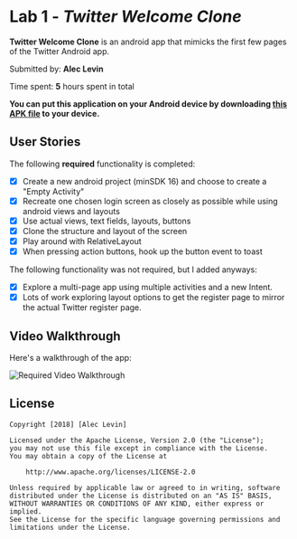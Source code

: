 # Lab 1 - *Twitter Welcome Clone*

**Twitter Welcome Clone** is an android app that mimicks the first few pages of the Twitter Android app.

Submitted by: **Alec Levin**

Time spent: **5** hours spent in total

**You can put this application on your Android device by downloading [this APK file](app-release-unsigned.apk) to your device.**

## User Stories 

The following **required** functionality is completed:
* [x] Create a new android project (minSDK 16) and choose to create a "Empty Activity"
* [x] Recreate one chosen login screen as closely as possible while using android views and layouts
* [x] Use actual views, text fields, layouts, buttons 
* [x] Clone the structure and layout of the screen
* [x] Play around with RelativeLayout
* [x] When pressing action buttons, hook up the button event to toast 

The following functionality was not required, but I added anyways:
* [x] Explore a multi-page app using multiple activities and a new Intent.
* [x] Lots of work exploring layout options to get the register page to mirror the actual Twitter register page.

## Video Walkthrough

Here's a walkthrough of the app:

<img src='walkthrough1.gif' title='Required Video Walkthrough' width='' alt='Required Video Walkthrough' />

## License

    Copyright [2018] [Alec Levin]

    Licensed under the Apache License, Version 2.0 (the "License");
    you may not use this file except in compliance with the License.
    You may obtain a copy of the License at

        http://www.apache.org/licenses/LICENSE-2.0

    Unless required by applicable law or agreed to in writing, software
    distributed under the License is distributed on an "AS IS" BASIS,
    WITHOUT WARRANTIES OR CONDITIONS OF ANY KIND, either express or implied.
    See the License for the specific language governing permissions and
    limitations under the License.
